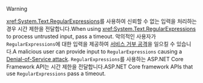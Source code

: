 > [!WARNING]
> <span data-ttu-id="d050a-101"><xref:System.Text.RegularExpressions>를 사용하여 신뢰할 수 없는 입력을 처리하는 경우 시간 제한을 전달합니다.</span><span class="sxs-lookup"><span data-stu-id="d050a-101">When using <xref:System.Text.RegularExpressions> to process untrusted input, pass a timeout.</span></span> <span data-ttu-id="d050a-102">악의적인 사용자가 `RegularExpressions`에 대한 입력을 제공하여 [서비스 거부 공격](https://www.us-cert.gov/ncas/tips/ST04-015)을 일으킬 수 있습니다.</span><span class="sxs-lookup"><span data-stu-id="d050a-102">A malicious user can provide input to `RegularExpressions` causing a [Denial-of-Service attack](https://www.us-cert.gov/ncas/tips/ST04-015).</span></span> <span data-ttu-id="d050a-103">`RegularExpressions`를 사용하는 ASP.NET Core Framework API는 시간 제한을 전달합니다.</span><span class="sxs-lookup"><span data-stu-id="d050a-103">ASP.NET Core framework APIs that use `RegularExpressions` pass a timeout.</span></span>
